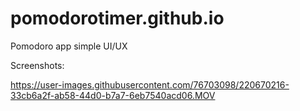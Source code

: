 # pomodorotimer.github.io

Pomodoro app simple UI/UX

Screenshots:



https://user-images.githubusercontent.com/76703098/220670216-33cb6a2f-ab58-44d0-b7a7-6eb7540acd06.MOV


